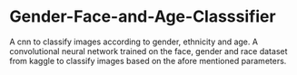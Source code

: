 # Gender-Face-and-Age-Classsifier
A cnn to classify images according to gender, ethnicity and age.
A convolutional neural network trained on the face, gender and race dataset from kaggle to classify images based on the afore mentioned parameters.
